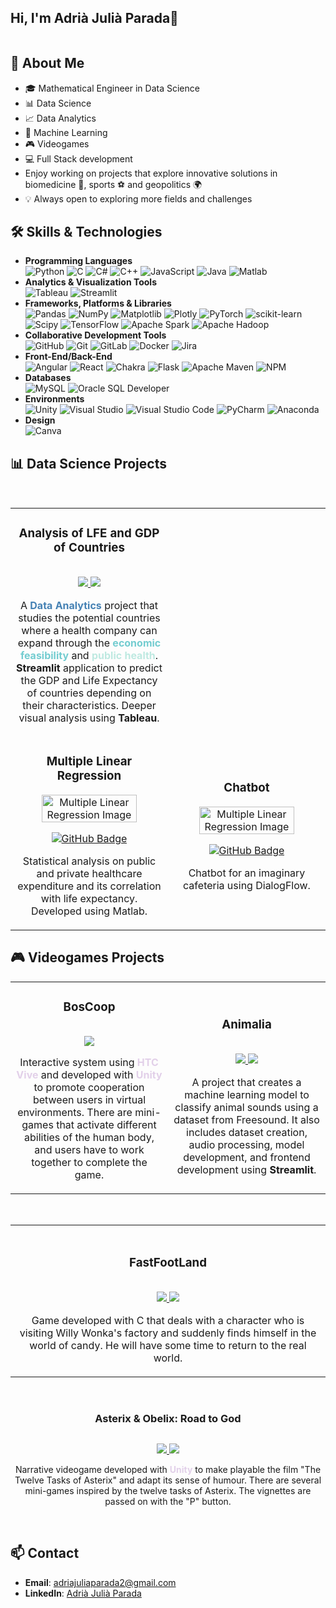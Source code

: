 ## Hi, I'm Adrià Julià Parada👋

<img src="https://i.imghippo.com/files/4pD4M1726322712.png" alt="" border="0">

## 📝 About Me

- 🎓 Mathematical Engineer in Data Science
- 📊 Data Science
- 📈 Data Analytics
- 🤖 Machine Learning
- 🎮 Videogames
- 💻 Full Stack development
- Enjoy working on projects that explore innovative solutions in biomedicine 🧬, sports ⚽ and geopolitics 🌍
- 💡 Always open to exploring more fields and challenges

## 🛠️ Skills & Technologies
- **Programming Languages**
  <br>
![Python](https://img.shields.io/badge/python-3670A0?style=for-the-badge&logo=python&logoColor=ffdd54) ![C](https://img.shields.io/badge/c-%2300599C.svg?style=for-the-badge&logo=c&logoColor=white) ![C#](https://img.shields.io/badge/c%23-%23150458.svg?style=for-the-badge&logo=csharp&logoColor=white) ![C++](https://img.shields.io/badge/c++-%2300599C.svg?style=for-the-badge&logo=c%2B%2B&logoColor=white) ![JavaScript](https://img.shields.io/badge/javascript-%23323330.svg?style=for-the-badge&logo=javascript&logoColor=%23F7DF1E) ![Java](https://img.shields.io/badge/java-%23ED8B00.svg?style=for-the-badge&logo=openjdk&logoColor=white) ![Matlab](https://img.shields.io/badge/Matlab-%230C55A5.svg?style=for-the-badge&logo=matlab&logoColor=white)
- **Analytics & Visualization Tools**
  <br>
  ![Tableau](https://img.shields.io/badge/Tableau-%233F4F75.svg?style=for-the-badge&logo=tableau&logoColor=white) ![Streamlit](https://img.shields.io/badge/Streamlit-%23CB3837.svg?style=for-the-badge&logo=streamlit&logoColor=white)
- **Frameworks, Platforms & Libraries**
  <br>
  ![Pandas](https://img.shields.io/badge/pandas-%23150458.svg?style=for-the-badge&logo=pandas&logoColor=white) ![NumPy](https://img.shields.io/badge/numpy-%23013243.svg?style=for-the-badge&logo=numpy&logoColor=white) ![Matplotlib](https://img.shields.io/badge/Matplotlib-%23ffffff.svg?style=for-the-badge&logo=Matplotlib&logoColor=black) ![Plotly](https://img.shields.io/badge/Plotly-%233F4F75.svg?style=for-the-badge&logo=plotly&logoColor=white) ![PyTorch](https://img.shields.io/badge/PyTorch-%23EE4C2C.svg?style=for-the-badge&logo=PyTorch&logoColor=white) ![scikit-learn](https://img.shields.io/badge/scikit--learn-%23F7931E.svg?style=for-the-badge&logo=scikit-learn&logoColor=white) ![Scipy](https://img.shields.io/badge/SciPy-%230C55A5.svg?style=for-the-badge&logo=scipy&logoColor=%white) ![TensorFlow](https://img.shields.io/badge/TensorFlow-%23FF6F00.svg?style=for-the-badge&logo=TensorFlow&logoColor=white) ![Apache Spark](https://img.shields.io/badge/Apache%20Spark-FDEE21?style=for-the-badge&logo=apachespark&logoColor=black) ![Apache Hadoop](https://img.shields.io/badge/Apache%20Hadoop-66CCFF?style=for-the-badge&logo=apachehadoop&logoColor=black)
- **Collaborative Development Tools**
  <br>
![GitHub](https://img.shields.io/badge/github-%23121011.svg?style=for-the-badge&logo=github&logoColor=white) ![Git](https://img.shields.io/badge/git-%23F05033.svg?style=for-the-badge&logo=git&logoColor=white) ![GitLab](https://img.shields.io/badge/gitlab-%23181717.svg?style=for-the-badge&logo=gitlab&logoColor=white) ![Docker](https://img.shields.io/badge/docker-%230db7ed.svg?style=for-the-badge&logo=docker&logoColor=white) ![Jira](https://img.shields.io/badge/jira-%230A0FFF.svg?style=for-the-badge&logo=jira&logoColor=white) 
- **Front-End/Back-End**
  <br>
  ![Angular](https://img.shields.io/badge/angular-%23DD0031.svg?style=for-the-badge&logo=angular&logoColor=white) ![React](https://img.shields.io/badge/react-%2320232a.svg?style=for-the-badge&logo=react&logoColor=%2361DAFB) ![Chakra](https://img.shields.io/badge/chakra-%234ED1C5.svg?style=for-the-badge&logo=chakraui&logoColor=white) ![Flask](https://img.shields.io/badge/flask-%23000.svg?style=for-the-badge&logo=flask&logoColor=white) ![Apache Maven](https://img.shields.io/badge/Apache%20Maven-C71A36?style=for-the-badge&logo=Apache%20Maven&logoColor=white) ![NPM](https://img.shields.io/badge/NPM-%23CB3837.svg?style=for-the-badge&logo=npm&logoColor=white) 
- **Databases**
  <br>
  ![MySQL](https://img.shields.io/badge/mysql-4479A1.svg?style=for-the-badge&logo=mysql&logoColor=white) ![Oracle SQL Developer](https://img.shields.io/badge/Oracle-F80000?style=for-the-badge&logo=oracle&logoColor=white)
- **Environments**
  <br>
  ![Unity](https://img.shields.io/badge/Unity-%23121011.svg?style=for-the-badge&logo=unity&logoColor=white) ![Visual Studio](https://img.shields.io/badge/VisualStudio-%23150458.svg?style=for-the-badge&logo=vs&logoColor=white) ![Visual Studio Code](https://img.shields.io/badge/VisualStudioCode-%230db7ed.svg?style=for-the-badge&logo=vscode&logoColor=white) ![PyCharm](https://img.shields.io/badge/PyCharm-%FDEE21.svg?style=for-the-badge&logo=pycharm&logoColor=black) ![Anaconda](https://img.shields.io/badge/Anaconda-%2344A833.svg?style=for-the-badge&logo=anaconda&logoColor=white)
- **Design**
  <br>
  ![Canva](https://img.shields.io/badge/Canva-%2300C4CC.svg?style=for-the-badge&logo=Canva&logoColor=white) 

## 📊 Data Science Projects

<table>
<tr>
<td width="50%">
<h3 align="center">Analysis of LFE and GDP of Countries</h3>
<div align="center">                                       
<a href="https://github.com/JorgeMRPOO/AV-Projecte-Final" target="_blank"><img src="https://i.imghippo.com/files/UYoa61726331893.png" alt="" border="0"></a>
<br>
<p>
<a href="https://github.com/JorgeMRPOO/AV-Projecte-Final" target="_blank">
<img src="https://img.shields.io/badge/CODE-73ccd0?style=for-the-badge&logo=github&logoColor=black">
</a>
<a href="https://drive.google.com/drive/folders/1_9K-Oz90sjbIBd2AIl9LMijXJu23b062?usp=sharing" target="_blank">
<img src="https://img.shields.io/badge/TABLEAU-bee9e1?style=for-the-badge&logo=tableau&logoColor=black">
</a>
</p>
<p>A <span style="color:#4682b4;"><strong>Data Analytics</strong></span> project that studies the potential countries where a health company can expand through the <span style="color:#73ccd0;"><strong>economic feasibility</strong></span> and <span style="color:#bee9e1;"><strong>public health</strong></span>. <strong>Streamlit</strong> application to predict the GDP and Life Expectancy of countries depending on their characteristics. Deeper visual analysis using <strong>Tableau</strong>.</p>
</div>
                                                                                      
</td>
<br>
<tr>
    <td width="50%" align="center">
      <h3>Multiple Linear Regression</h3>
      <a href="https://github.com/laura-guardia-vela/Multiple-Linear-Regression.git" target="_blank">
        <img src="https://i.imghippo.com/files/8RUax1728663678.png" alt="Multiple Linear Regression Image" width="80%" />
      </a>
      <p>
        <a href="https://github.com/laura-guardia-vela/Multiple-Linear-Regression.git" target="_blank">
          <img src="https://img.shields.io/badge/CODE-1e0ea5?style=for-the-badge&logo=github&logoColor=black" alt="GitHub Badge">
        </a>
      </p>
      <p>Statistical analysis on public and private healthcare expenditure and its correlation with life expectancy. Developed using Matlab.</p>
    </td>
    <td width="50%" align="center">
      <h3>Chatbot</h3>
      <a href="https://github.com/laura-guardia-vela/Chatbot" target="_blank">
        <img src="https://i.imghippo.com/files/9zT7v1728670613.jpg" alt="Multiple Linear Regression Image" width="80%" />
      </a>
      <p>
        <a href="https://github.com/laura-guardia-vela/Chatbot" target="_blank">
          <img src="https://img.shields.io/badge/CODE-1ee6df?style=for-the-badge&logo=github&logoColor=black" alt="GitHub Badge">
        </a>
      </p>
      <p>Chatbot for an imaginary cafeteria using DialogFlow.</p>
    </td>
  </tr>
</table>

## 🎮 Videogames Projects
<table>
<tr>
<td width="50%">
<h3 align="center">BosCoop</h3>
<div align="center">
<a href="https://github.com/LauraGuardiaVela/FINAL-PROJECT-BOSCOOP" target="_blank"><img src="https://i.imghippo.com/files/m7RTR1726360644.png" alt="" border="0"></a>
<p>
<a href="https://github.com/LauraGuardiaVela/FINAL-PROJECT-BOSCOOP" target="_blank">
<img src="https://img.shields.io/badge/CODE-e2d0e9?style=for-the-badge&logo=github&logoColor=black">
</a>
</p>
<p>Interactive system using <span style="color:#e2d0e9;"><strong>HTC Vive</strong></span> and developed with <span style="color:#e2d0e9;"><strong>Unity</strong></span> to promote cooperation between users in virtual environments. There are mini-games that activate different abilities of the human body, and users have to work together to complete the game.</p>
</div>
                                                                                      
</td>

<td width="50%">
               <br>
<h3 align="center">Animalia</h3>
<div align="center">                                       
<a href="https://github.com/AdriaJP02/Animalia-TTM-Project" target="_blank"><img src="https://i.imghippo.com/files/jq5fl1728678037.png" alt="" border="0"></a>
<br>
<p>
<a href="https://drive.google.com/file/d/1a9psHO2EHbwON3D7BCuOylEkHfDrlKnI/view?usp=sharing" target="_blank">
<img src="https://img.shields.io/badge/YOUTUBE-2a6ec2?style=for-the-badge&logo=youtube&logoColor=white">
</a>
<a href="https://github.com/AdriaJP02/Animalia-TTM-Project" target="_blank">
<img src="https://img.shields.io/badge/CODE-52a5f6?style=for-the-badge&logo=github&logoColor=white">
</a>
</p>
<p> A project that creates a machine learning model to classify animal sounds using a dataset from Freesound. It also includes dataset creation, audio processing, model development, and frontend development using <strong>Streamlit</strong>.</p>
</div>                                                             
</table>                                                                                 
</div>
<br>

<table>
<tr>
<td width="50%">
               <br>
<h3 align="center">FastFootLand</h3>
<div align="center">
<a href="https://www.youtube.com/watch?v=yOjzqG45lYI&t=32s" target="_blank"><img src="https://i.imghippo.com/files/AQjd21726419563.png" alt="" border="0"></a>
<p>
<a href="https://www.youtube.com/watch?v=yOjzqG45lYI&t=32s" target="_blank">
<img src="https://img.shields.io/badge/YOUTUBE-ebc6d4?style=for-the-badge&logo=youtube&logoColor=black">
</a>
<a href="https://drive.google.com/uc?export=download&id=1rq0hpY_gqRnOPZCpoCMAUqFKYbzMDQLM" target="_blank">
<img src="https://img.shields.io/badge/Download%20ZIP-e47ba3?style=for-the-badge&logo=c&logoColor=white">
</a>
</p>
<p>Game developed with C that deals with a character who is visiting Willy Wonka's factory and suddenly finds himself in the world of candy. He will have some time to return to the real world.</p>
</div>                                                             
</table>                                                                                 
</div>
<td width="50%">
               <br>
<h3 align="center">Asterix & Obelix: Road to God</h3>
<div align="center">                                       
<a href="https://github.com/jahanzeb1000/asterixiobelix" target="_blank"><img src="https://i.imghippo.com/files/Q2ChP1726419373.png" alt="" border="0"></a>
<br>
<p>
<a href="https://github.com/jahanzeb1000/asterixiobelix" target="_blank">
<img src="https://img.shields.io/badge/CODE-52a5f6?style=for-the-badge&logo=github&logoColor=white">
</a>
<a href="https://drive.google.com/uc?export=download&id=14b8OJbcYoXYiGI4jA80mXq66Q28Sw29V" target="_blank">
<img src="https://img.shields.io/badge/Download%20ZIP-2a6ec2?style=for-the-badge&logo=unity&logoColor=white">
</a>
</p>
<p>Narrative videogame developed with <span style="color:#e2d0e9;"><strong>Unity</strong></span> to make playable the film "The Twelve Tasks of Asterix" and adapt its sense of humour. There are several mini-games inspired by the twelve tasks of Asterix. The vignettes are passed on with the "P" button.</p>
</div>                                                             
</table>                                                                                 
</div>
<br>

## 📫 Contact
- **Email**: adriajuliaparada2@gmail.com
- **LinkedIn**: [Adrià Julià Parada](http://www.linkedin.com/in/adri%C3%A0-juli%C3%A0-parada-67b275271)


